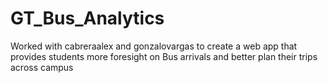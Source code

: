 # GT_Bus_Analytics
Worked with cabreraalex and gonzalovargas to create a web app that provides students more foresight on Bus arrivals and better plan their trips across campus
